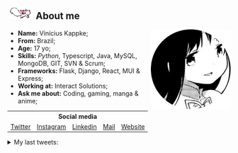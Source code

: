 <h2><img src="res/kyubey.gif"> About me</h2>

<ul align="left">
    <img src="res/hameru.png" align="right" height="180px">
    <li><strong>Name:</strong> Vinícius Kappke;</li>
    <li><strong>From:</strong> Brazil;</li>
    <li><strong>Age:</strong> 17 yo;</li>
    <li><strong>Skills:</strong> <em>Python</em>, Typescript, Java, MySQL, MongoDB, GIT, SVN & Scrum;</li>
    <li><strong>Frameworks:</strong> Flask, Django, React, MUI & Express;</li>
    <li><strong>Working at:</strong> Interact Solutions;</li>
    <li><strong>Ask me about:</strong> Coding, gaming, manga & anime;</li>
</ul>
<h2 style="font-size: 0; margin-top: 5px;"></h2>


<table align="center">
    <tr>
        <th colspan="5">Social media</th>
    </tr>
    <tr>
        <td><a href="https://www.twitter.com/yts0l">Twitter</a></td>
        <td><a href="https://www.instagram.com/vini.kkkappke/">Instagram</a></td>
        <td><a href="https://www.linkedin.com/in/viniciuskappke/">Linkedin</a></td>
        <td><a href="mailto:vinicius@kappke.tech">Mail</a></td>
        <td><a href="https://kappke.tech/">Website</a></td>
    </tr>
</table>

<details>
    <summary>
        My last tweets:
    </summary>

<!-- last_tweet starts -->
* RT @fuckedupmadoka: madoka, you should know that even when you know how much it would of hurt you, you do have the courage to make that har…
* RT @harusajin: test - [Link](https://twitter.com/harusajin/status/1526987493475815433/photo/1) 
* @naclr4 que
* RT @a0ko1: Iain 落書 - [Link](https://twitter.com/a0ko1/status/1526623866914631680/photo/1) 
* RT @zroyalgang: I’ve said it once, now I’ll say it again: an animated movie about this mf would slap so hard - [Link](https://twitter.com/zroyalgang/status/1526608202137075713/photo/1) 

<!-- last_tweet ends -->
</details>
